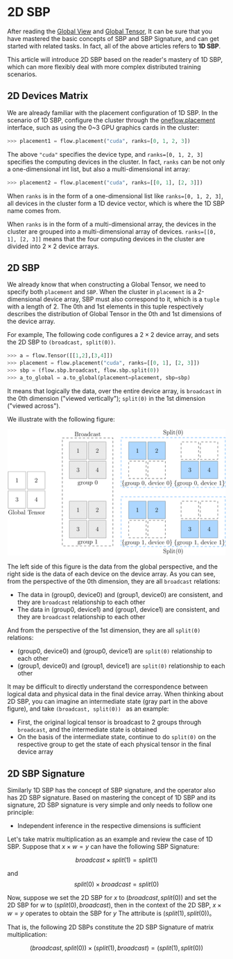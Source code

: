# 2D SBP

After reading the [Global View](./02_sbp.md) and [Global Tensor](./03_consistent_tensor.md), It can be sure that you have mastered the basic concepts of SBP and SBP Signature, and can get started with related tasks. In fact, all of the above articles refers to **1D SBP**.

This article will introduce 2D SBP based on the reader's mastery of 1D SBP, which can more flexibly deal with more complex distributed training scenarios.

## 2D Devices Matrix
We are already familiar with the placement configuration of 1D SBP. In the scenario of 1D SBP, configure the cluster through the [oneflow.placement](https://oneflow.readthedocs.io/en/master/placement.html#oneflow.placement) interface, such as using the 0~3 GPU graphics cards in the cluster:

```python
>>> placement1 = flow.placement("cuda", ranks=[0, 1, 2, 3])
```

The above `"cuda"` specifies the device type, and `ranks=[0, 1, 2, 3]` specifies the computing devices in the cluster. In fact, `ranks` can be not only a one-dimensional int list, but also a multi-dimensional int array:

```python
>>> placement2 = flow.placement("cuda", ranks=[[0, 1], [2, 3]])
```

When `ranks` is in the form of a one-dimensional list like `ranks=[0, 1, 2, 3]`, all devices in the cluster form a 1D device vector, which is where the 1D SBP name comes from.

When `ranks` is in the form of a multi-dimensional array, the devices in the cluster are grouped into a multi-dimensional array of devices. `ranks=[[0, 1], [2, 3]]` means that the four computing devices in the cluster are divided into $2 \times 2$ device arrays.

## 2D SBP

We already know that when constructing a Global Tensor, we need to specify both `placement` and `SBP`. When the cluster in `placement` is a 2-dimensional device array, SBP must also correspond to it, which is a `tuple` with a length of 2. The 0th and 1st elements in this tuple respectively describes the distribution of Global Tensor in the 0th and 1st dimensions of the device array.

For example, The following code configures a $2 \times 2$ device array, and sets the 2D SBP to `(broadcast, split(0))`.

```python
>>> a = flow.Tensor([[1,2],[3,4]])
>>> placement = flow.placement("cuda", ranks=[[0, 1], [2, 3]])
>>> sbp = (flow.sbp.broadcast, flow.sbp.split(0))
>>> a_to_global = a.to_global(placement=placement, sbp=sbp)
```

It means that logically the data, over the entire device array, is `broadcast` in the 0th dimension ("viewed vertically"); `split(0)` in the 1st dimension ("viewed across").

We illustrate with the following figure:

![](./imgs/2d-sbp.png)

The left side of this figure is the data from the global perspective, and the right side is the data of each device on the device array. As you can see, from the perspective of the 0th dimension, they are all `broadcast` relations:

- The data in (group0, device0) and (group1, device0) are consistent, and they are `broadcast` relationship to each other
- The data in (group0, device1) and (group1, device1) are consistent, and they are `broadcast` relationship to each other

And from the perspective of the 1st dimension, they are all `split(0)` relations:

- (group0, device0) and (group0, device1) are `split(0)` relationship to each other
- (group1, device0) and (group1, device1) are `split(0)` relationship to each other

It may be difficult to directly understand the correspondence between logical data and physical data in the final device array. When thinking about 2D SBP, you can imagine an intermediate state (gray part in the above figure), and take `(broadcast, split(0)) ` as an example:

- First, the original logical tensor is broadcast to 2 groups through `broadcast`, and the intermediate state is obtained
- On the basis of the intermediate state, continue to do `split(0)` on the respective group to get the state of each physical tensor in the final device array

## 2D SBP Signature

Similarly 1D SBP has the concept of SBP signature, and the operator also has 2D SBP signature. Based on mastering the concept of 1D SBP and its signature, 2D SBP signature is very simple and only needs to follow one principle: 

- Independent inference in the respective dimensions is sufficient

Let's take matrix multiplication as an example and review the case of 1D SBP. Suppose that $x \times w = y$ can have the following SBP Signature:

$$ broadcast \times split(1) = split(1) $$

and
$$ split(0) \times broadcast = split(0) $$

Now, suppose we set the 2D SBP for $x$ to $(broadcast, split(0))$ and set the 2D SBP for $w$ to $(split(0), broadcast)$, then in the context of the 2D SBP, $x \times w = y$ operates to obtain the SBP for $y$ 
 The attribute is $(split(1), split(0))$。

 That is, the following 2D SBPs constitute the 2D SBP Signature of matrix multiplication:

$$ (broadcast, split(0)) \times (split(1), broadcast) =  (split(1), split(0)) $$
